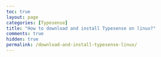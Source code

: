 ```yaml
---
toc: true
layout: page
categories: [Typesense]
title: "How to download and install Typesense on linux?"
comments: true
hidden: true
permalink: /download-and-install-typesense-linux/
---
```

